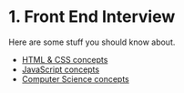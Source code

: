 # 1. Front End Interview
Here are some stuff you should know about.

* [HTML & CSS concepts](./front-end-interview/html-and-css-concepts.md)
* [JavaScript concepts](./front-end-interview/javascript-concepts.md)
* [Computer Science concepts](./front-end-interview/computer-science-concepts.md)
